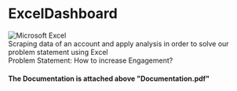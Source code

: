 # ExcelDashboard
![Microsoft Excel](https://img.shields.io/badge/Microsoft_Excel-217346?style=for-the-badge&logo=microsoft-excel&logoColor=white)  
Scraping data of an account and apply analysis in order to solve our problem statement using Excel  
Problem Statement: How to increase Engagement?
#### The Documentation is attached above "Documentation.pdf"
